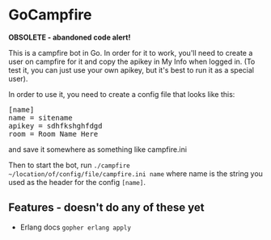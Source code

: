 # GoCampfire

**OBSOLETE - abandoned code alert!**

This is a campfire bot in Go. In order for it to work, you'll need to create a user on campfire for it and copy the apikey in My Info when logged in. (To test it, you can just use your own apikey, but it's best to run it as a special user).

In order to use it, you need to create a config file that looks like this:

<pre>
[name]
name = sitename
apikey = sdhfkshghfdgd
room = Room Name Here
</pre>

and save it somewhere as something like campfire.ini

Then to start the bot, run `./campfire ~/location/of/config/file/campfire.ini name` where name is the string you used as the header for the config `[name]`.

## Features - doesn't do any of these yet

- Erlang docs `gopher erlang apply`